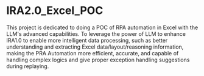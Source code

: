 # IRA2.0_Excel_POC
This project is dedicated to doing a POC of RPA automation in Excel with the LLM's advanced capabilities. To leverage the power of LLM to enhance IRA1.0 to enable more intelligent data processing, such as better understanding and extracting Excel data/layout/reasoning information, making the PRA Automation more efficient, accurate, and capable of handling complex logics and give proper exception handling suggestions during replaying.
